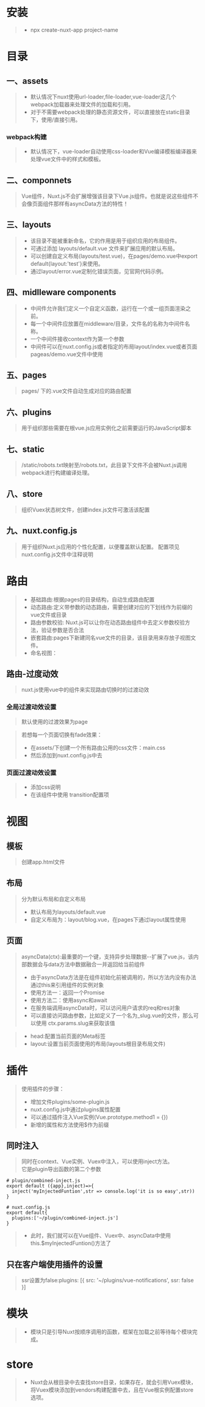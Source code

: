 <!--
 * @Author: 刘明周
 * @Date: 2022-03-13 21:08:10
 * @LastEditors: 刘明周
 * @LastEditTime: 2022-03-14 13:30:51
 * @FilePath: /nuxt-primary/README.md
 * @Description: 
-->
# 安装
> + npx  create-nuxt-app project-name

# 目录
## 一、assets
> + 默认情况下nuxt使用url-loader,file-loader,vue-loader这几个webpack加载器来处理文件的加载和引用。  
> + 对于不需要webpack处理的静态资源文件，可以直接放在static目录下，使用/直接引用。  

### webpack构建 
> + 默认情况下，vue-loader自动使用css-loader和Vue编译模板编译器来处理vue文件中的样式和模板。 

## 二、componnets
> Vue组件，Nuxt.js不会扩展增强该目录下Vue.js组件。也就是说这些组件不会像页面组件那样有asyncData方法的特性！

## 三、layouts
> + 该目录不能被重新命名，它的作用是用于组织应用的布局组件。  
> + 可通过添加 layouts/default.vue 文件来扩展应用的默认布局。 
> + 可以创建自定义布局(layouts/test.vue)，在pages/demo.vue中export default{layout:'test'}来使用。 
> + 通过layout/error.vue定制化错误页面，见官网代码示例。

## 四、midlleware components
> + 中间件允许我们定义一个自定义函数，运行在一个或一组页面渲染之前。  
> + 每一个中间件应放置在middleware/目录，文件名的名称为中间件名称。 
> + 一个中间件接收context作为第一个参数 
> + 中间件可以在nuxt.config.js或者指定的布局layout/index.vue或者页面pageas/demo.vue文件中使用

## 五、pages
> pages/ 下的.vue文件自动生成对应的路由配置 

## 六、plugins
> 用于组织那些需要在根vue.js应用实例化之前需要运行的JavaScript脚本

## 七、static
> /static/robots.txt映射至/robots.txt，此目录下文件不会被Nuxt.js调用webpack进行构建编译处理。

## 八、store
> 组织Vuex状态树文件，创建index.js文件可激活该配置

## 九、nuxt.config.js
> 用于组织Nuxt.js应用的个性化配置，以便覆盖默认配置。
> 配置项见nuxt.config.js文件中注释说明

# 路由

> + 基础路由:根据pages的目录结构，自动生成路由配置
> + 动态路由:定义带参数的动态路由，需要创建对应的下划线作为前缀的vue文件或目录
> + 路由参数校验: Nuxt.js可以让你在动态路由组件中去定义参数校验方法，验证参数是否合法
> + 嵌套路由:pages下新建同名vue文件的目录，该目录用来存放子视图文件。
> + 命名视图：
## 路由-过度动效
> nuxt.js使用vue中的<tansition>组件来实现路由切换时的过渡动效

### 全局过渡动效设置
> 默认使用的过渡效果为page  

> 若想每一个页面切换有fade效果：  
> + 在assets/下创建一个所有路由公用的css文件：main.css  
> + 然后添加到nuxt.config.js中去

### 页面过渡动效设置
> + 添加css说明 
> + 在该组件中使用 transition配置项

# 视图
## 模板
> 创建app.html文件

## 布局
> 分为默认布局和自定义布局  
> + 默认布局为layouts/default.vue 
> + 自定义布局为：layout/blog.vue，在pages下通过layout属性使用

## 页面
> asyncData(ctx):最重要的一个键，支持异步处理数据--扩展了vue.js，该内部数据会与data方法中数据融合一并返回给当前组件 
> + 由于asyncData方法是在组件初始化前被调用的，所以方法内没有办法通过this来引用组件的实例对象 
> + 使用方法一：返回一个Promise 
> + 使用方法二：使用async和await  
> + 在服务端调用asyncData时，可以访问用户请求的req和res对象 
> + 可以直接访问路由参数，比如定义了一个名为_slug.vue的文件，那么可以使用 ctx.params.slug来获取该值 

> + head:配置当前页面的Meta标签 
> + layout:设置当前页面使用的布局(layouts根目录布局文件)  

# 插件
> 使用插件的步骤：  
> + 增加文件plugins/some-plugin.js  
> + nuxt.config.js中通过plugins属性配置 
> + 可以通过插件注入Vue实例(Vue.prototype.method1 = {}) 
> + 新增的属性和方法使用$作为前缀

## 同时注入
> 同时在context、Vue实例、Vuex中注入，可以使用inject方法。  
> 它是plugin导出函数的第二个参数
```
# plugin/combined-inject.js
export default ({app},inject)=>{
  inject('myInjectedFuntion',str => console.log('it is so easy',str))
}

# nuxt.config.js
export default{
  plugins:['~/plugin/combined-inject.js']
}
```
> + 此时，我们就可以在Vue组件、Vuex中、asyncData中使用this.$myInjectedFuntion()方法了

## 只在客户端使用插件的设置
> ssr设置为false:plugins: [{ src: '~/plugins/vue-notifications', ssr: false }]

# 模块
> + 模块只是引导Nuxt按顺序调用的函数，框架在加载之前等待每个模块完成。

# store
> + Nuxt会从根目录中去查找store目录，如果存在，就会引用Vuex模块，将Vuex模块添加到vendors构建配置中去，且在Vue根实例配置store选项。



